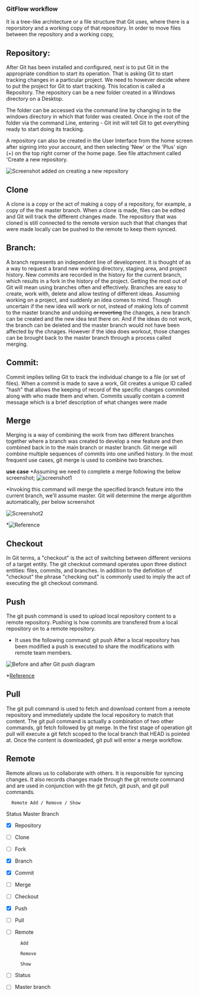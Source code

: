 
  
### GitFlow workflow

It is a tree-like architecture or a file structure that Git uses, where there is a reporsitory and a working copy of that repository. In order to move files between the repository and a working copy, 
 

## Repository:
After Git has been installed and configured, next is to put Git in the appropriate condition to start its operation. That is asking Git to start tracking changes in a particular project. We need to however decide where to put the project for Git to start tracking. This location is called a Repository. The repository can be a new folder created in a Windows directory on a Desktop.

The folder can be accessed via the command line by changing in to the windows directory in which that folder was created. Once in the root of the folder via the command Line, entering - Git init will tell Git to get everything ready to start doing its tracking.

A repository can also be created in the User Interface from the home screen after signing into your account, and then selecting 'New' or the 'Plus' sign (+) on the top right corner of the home page. See file attachment called 'Create a new repository.

![Screenshot added on creating a new repository](https://raw.githubusercontent.com/pyruskimo/LarryTaiyeImages/master/TestImage1.PNG)


 
## Clone
A clone is a copy or the act of making a copy of a repository, for example, a copy of the the master branch. When a clone is made, files can be edited and Git will track the different changes made. The repository that was cloned is still connected to the remote version such that that changes that were made locally can be pushed to the remote to keep them synced.

## Branch:
A branch represents an independent line of development. It is thought of as a way to request a brand new working directory, staging area, and project history. New commits are recorded in the history for the current branch, which results in a fork in the history of the project.
Getting the most out of Git will mean using branches often and effectively. Branches are easy to create, work with, delete and allow testing of different ideas. Assuming working on a project, and suddenly an idea comes to mind. Though uncertain if the new idea will work or not, instead of making lots of commit to the master branche and undoing <del>or reverting</del> the changes, a new branch can be created and the new idea test there on. And if the ideas do not work, the branch can be deleted and the master branch would not have been affected by the chnages. However if the idea does workout, those changes can be brought back to the master branch through a process called merging.



## Commit: 
Commit implies telling Git to track the individual change to a file (or set of files). When a commit is made to save a work, Git creates a unique ID called "hash" that allows the keeping of record of the specific changes commited along with who made them and when. Commits usually contain a commit message which is a brief description of what changes were made 


 
## Merge
Merging is a way of combining the work from two different branches together where a branch was created to develop a new feature and then combined back in to the main branch or master branch. Git merge will combine multiple sequences of commits into one unified history. In the most frequent use cases, git merge is used to combine two branches.

**use case**
*Assuming we need to complete a merge following the below screenshot;
![screenshot1](https://github.com/pyruskimo/LarryTaiyeImages/blob/master/Merge1.PNG)

*Invoking this command will merge the specified branch feature into the current branch, we'll assume master. Git will determine the merge algorithm automatically, per below screenshot

![Screenshot2](https://github.com/pyruskimo/LarryTaiyeImages/blob/master/Merge2.PNG)

*![Reference](https://www.atlassian.com/git/tutorials/using-branches/git-merge)

## Checkout
In Git terms, a "checkout" is the act of switching between different versions of a target entity. The git checkout command operates upon three distinct entities: files, commits, and branches. In addition to the definition of "checkout" the phrase "checking out" is commonly used to imply the act of executing the git checkout command. 

## Push
The git push command is used to upload local repository content to a remote repository. Pushing is how commits are transfered from a  local repository on to a remote repository.
- It uses the following command: git push <remote> <branch>
  After a local repository has been modified a push is executed to share the modifications with remote team members.

![Before and after Git push diagram](https://github.com/pyruskimo/LarryTaiyeImages/blob/master/Git%20Push.PNG?raw=true)

*[Reference](https://www.atlassian.com/git/tutorials/syncing/git-push#:~:text=The%20git%20push%20command%20is,repository%20to%20a%20remote%20repo.&text=Remote%20branches%20are%20configured%20using,should%20be%20taken%20when%20pushing.)



## Pull 
The git pull command is used to fetch and download content from a remote repository and immediately update the local repository to match that content. The git pull command is actually a combination of two other commands, git fetch followed by git merge. In the first stage of operation git pull will execute a git fetch scoped to the local branch that HEAD is pointed at. Once the content is downloaded, git pull will enter a merge workflow. 


## Remote
Remote allows us to collaborate with others. It is responsible for syncing changes. It also records changes made through the git remote command and are used in conjunction with the git fetch, git push, and git pull commands. 


      Remote Add / Remove / Show
Status
Master Branch





- [x] Repository
- [ ] Clone
- [ ] Fork
- [x] Branch
- [x] Commit
- [ ] Merge
- [ ] Checkout
- [x] Push
- [ ] Pull
- [ ] Remote

        Add
        
        Remove
        
        Show
        
- [ ] Status
- [ ] Master branch
